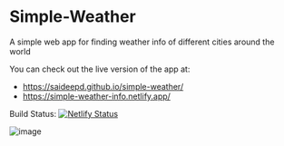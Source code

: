 # Simple-Weather
A simple web app for finding weather info of different cities around the world

You can check out the live version of the app at:
- https://saideepd.github.io/simple-weather/
- https://simple-weather-info.netlify.app/

Build Status: [![Netlify Status](https://api.netlify.com/api/v1/badges/cb90fc4a-31ee-429f-8013-dbf4630588b0/deploy-status)](https://app.netlify.com/sites/simple-weather-info/deploys)

![image](https://user-images.githubusercontent.com/30663492/137777888-46351fbb-d12b-4f3c-8750-360c2a596d42.png)
